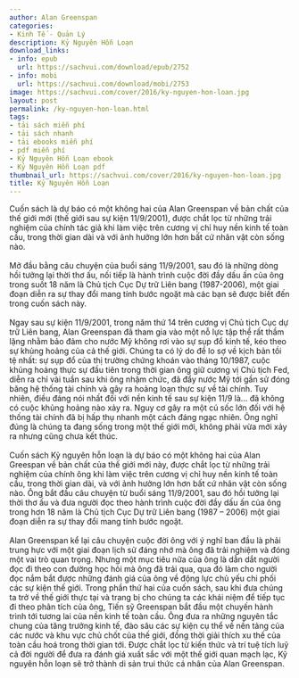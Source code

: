 ```yaml
---
author: Alan Greenspan
categories:
- Kinh Tế - Quản Lý
description: Kỷ Nguyên Hỗn Loạn
download_links:
- info: epub
  url: https://sachvui.com/download/epub/2752
- info: mobi
  url: https://sachvui.com/download/mobi/2753
image: https://sachvui.com/cover/2016/ky-nguyen-hon-loan.jpg
layout: post
permalink: /ky-nguyen-hon-loan.html
tags:
- tải sách miễn phí
- tải sách nhanh
- tải ebooks miễn phí
- pdf miễn phí
- Kỷ Nguyên Hỗn Loạn ebook
- Kỷ Nguyên Hỗn Loạn pdf
thumbnail_url: https://sachvui.com/cover/2016/ky-nguyen-hon-loan.jpg
title: Kỷ Nguyên Hỗn Loạn
---
```


 <div class="item-desc text-justify"> <p>Cuốn sách là dự báo có một không hai của Alan Greenspan về bản chất của thế giới mới (thế giới sau sự kiện 11/9/2001), được chắt lọc từ những trải nghiệm của chính tác giả khi làm việc trên cương vị chỉ huy nền kinh tế toàn cầu, trong thời gian dài và với ảnh hưởng lớn hơn bất cứ nhân vật còn sống nào.<br><br>Mở đầu bằng câu chuyện của buổi sáng 11/9/2001, sau đó là những dòng hồi tưởng lại thời thơ ấu, nối tiếp là hành trình cuộc đời đầy dấu ấn của ông trong suốt 18 năm là Chủ tịch Cục Dự trữ Liên bang (1987-2006), một giai đoạn diễn ra sự thay đổi mang tính bước ngoặt mà các bạn sẽ được biết đến trong cuốn sách này.<br><br>Ngay sau sự kiện 11/9/2001, trong năm thứ 14 trên cương vị Chủ tịch Cục dự trữ Liên bang, Alan Greenspan đã tham gia vào một nỗ lực tập thể rất thầm lặng nhằm bảo đảm cho nước Mỹ không rơi vào sự sụp đổ kinh tế, kéo theo sự khủng hoảng của cả thế giới. Chúng ta có lý do để lo sợ về kịch bản tồi tệ nhất: sự sụp đổ của thị trường chứng khoán vào tháng 10/1987, cuộc khủng hoảng thực sự đầu tiên trong thời gian ông giữ cương vị Chủ tịch Fed, diễn ra chỉ vài tuần sau khi ông nhậm chức, đã đẩy nước Mỹ tới gần sử đóng băng hệ thống tài chính và gây ra hoảng loạn thực sự về tài chính. Tuy nhiên, điều đáng nói nhất đối với nền kinh tế sau sự kiện 11/9 là… đã không có cuộc khủng hoảng nào xảy ra. Nguy cơ gây ra một cú sốc lớn đối với hệ thống tài chính đã bị hấp thụ nhanh một cách đáng ngạc nhiên. Ông nghĩ đúng là chúng ta đang sống trong một thế giới mới, không phải vừa mới xảy ra nhưng cũng chưa kết thúc.<br><br>Cuốn sách Kỷ nguyên hỗn loạn là dự báo có một không hai của Alan Greespan về bản chất của thế giới mới này, được chắt lọc từ những trải nghiệm của chính ông khi làm việc trên cương vị chỉ huy nền kinh tế toàn cầu, trong thời gian dài, và với ảnh hưởng lớn hơn bất cứ nhân vật còn sống nào. Ông bắt đầu câu chuyện từ buổi sáng 11/9/2001, sau đó hồi tưởng lại thời thơ ấu và đưa người đọc theo hành trình cuộc đời đầy dấu ấn của ông trong hơn 18 năm là Chủ tịch Cục Dự trữ Liên bang (1987 – 2006) một giai đoạn diễn ra sự thay đổi mang tính bước ngoặt.<br><br>Alan Greenspan kể lại câu chuyện cuộc đời ông với ý nghĩ ban đầu là phải trung hực với một giai đoạn lịch sử đáng nhớ mà ông đã trải nghiệm và đóng một vai trò quan trọng. Nhưng một mục tiêu nữa của ông là dẫn dắt người đọc đi theo con đường học hỏi mà ông đã trải qua, qua đó làm cho người đọc nắm bắt được những đánh giá của ông về động lực chủ yếu chi phối các sự kiện thế giới. Trong phần thứ hai của cuốn sách, sau khi đưa chúng ta trở về thế giới thực tại và trang bị cho chúng ta các khái niệm để tiếp tục đi theo phân tích của ông, Tiến sỹ Greenspan bắt đầu một chuyến hành trình tới tương lai của nền kinh tế toàn cầu. Ông đưa ra những nguyên tắc chung của tăng trưởng kinh tế, đào sâu các sự kiện cụ thể về nền tảng của các nước và khu vực chủ chốt của thế giới, đồng thời giải thích xu thế của toàn cầu hoá trong thời gian tới. Được chắt lọc từ kiến thức và trí tuệ tích luỹ cả đời người để đưa ra đánh giá xuất sắc với một thế giới quan mạch lạc, Kỹ nguyên hỗn loạn sẽ trở thành di sản trui thức cá nhân của Alan Greenspan.</p> </div>
